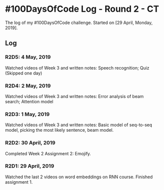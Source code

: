 # #100DaysOfCode Log - Round 2 - CT

The log of my #100DaysOfCode challenge. Started on [29 April, Monday, 2019].

## Log

### R2D5: 4 May, 2019
Watched videos of Week 3 and written notes: Speech recognition; Quiz
(Skipped one day)

### R2D4: 2 May, 2019
Watched videos of Week 3 and written notes: Error analysis of beam search; Attention model

### R2D3: 1 May, 2019
Watched videos of Week 3 and written notes: Basic model of seq-to-seq model, picking the most likely sentence, beam model.

### R2D2: 30 April, 2019
Completed Week 2 Assignment 2: Emojify.

### R2D1: 29 April, 2019
Watched the last 2 videos on word embeddings on RNN course. Finished assignment 1.
